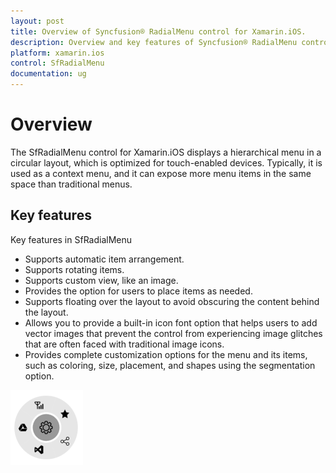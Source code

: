 ```yaml
---
layout: post
title: Overview of Syncfusion® RadialMenu control for Xamarin.iOS.
description: Overview and key features of Syncfusion® RadialMenu control  to know more about the control in Xamarin.iOS.
platform: xamarin.ios
control: SfRadialMenu
documentation: ug
---
```


# Overview

The SfRadialMenu control for Xamarin.iOS displays a hierarchical menu in a circular layout, which is optimized for touch-enabled devices. Typically, it is used as a context menu, and it can expose more menu items in the same space than traditional menus.

## Key features

Key features in SfRadialMenu

* Supports automatic item arrangement. 
* Supports rotating items.
* Supports custom view, like an image.
* Provides the option for users to place items as needed.
* Supports floating over the layout to avoid obscuring the content behind the layout.
* Allows you to provide a built-in icon font option that helps users to add vector images that prevent the control from experiencing image glitches that are often faced with traditional image icons.
* Provides complete customization options for the menu and its items, such as coloring, size, placement, and shapes using the segmentation option.

![OverView of SfRadialMenu](images/overview.png)
